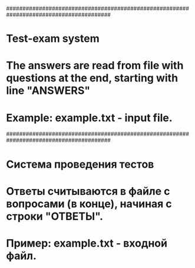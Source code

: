 ########################################################################################
# Test-exam system 
# The answers are read from file with questions at the end, starting with line "ANSWERS"
# Example: example.txt - input file.
########################################################################################
# Система проведения тестов
# Ответы считываются в файле с вопросами (в конце), начиная с строки "ОТВЕТЫ".
# Пример: example.txt - входной файл.

